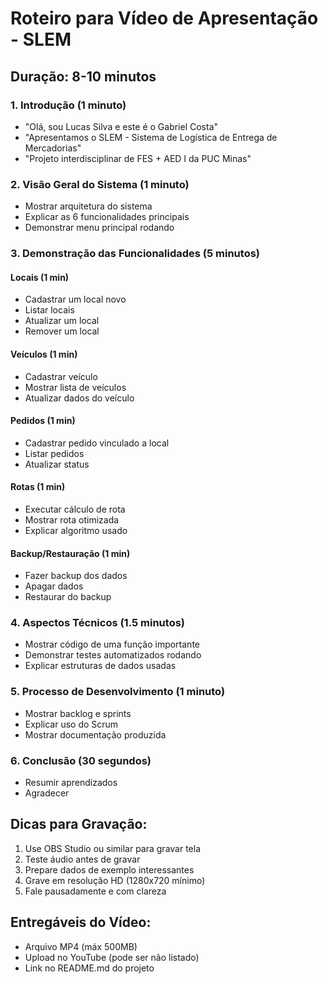 # Roteiro para Vídeo de Apresentação - SLEM

## Duração: 8-10 minutos

### 1. Introdução (1 minuto)
- "Olá, sou Lucas Silva e este é o Gabriel Costa"
- "Apresentamos o SLEM - Sistema de Logística de Entrega de Mercadorias"
- "Projeto interdisciplinar de FES + AED I da PUC Minas"

### 2. Visão Geral do Sistema (1 minuto)
- Mostrar arquitetura do sistema
- Explicar as 6 funcionalidades principais
- Demonstrar menu principal rodando

### 3. Demonstração das Funcionalidades (5 minutos)

#### Locais (1 min)
- Cadastrar um local novo
- Listar locais
- Atualizar um local
- Remover um local

#### Veículos (1 min)  
- Cadastrar veículo
- Mostrar lista de veículos
- Atualizar dados do veículo

#### Pedidos (1 min)
- Cadastrar pedido vinculado a local
- Listar pedidos
- Atualizar status

#### Rotas (1 min)
- Executar cálculo de rota
- Mostrar rota otimizada
- Explicar algoritmo usado

#### Backup/Restauração (1 min)
- Fazer backup dos dados
- Apagar dados
- Restaurar do backup

### 4. Aspectos Técnicos (1.5 minutos)
- Mostrar código de uma função importante
- Demonstrar testes automatizados rodando
- Explicar estruturas de dados usadas

### 5. Processo de Desenvolvimento (1 minuto)
- Mostrar backlog e sprints
- Explicar uso do Scrum
- Mostrar documentação produzida

### 6. Conclusão (30 segundos)
- Resumir aprendizados
- Agradecer

## Dicas para Gravação:
1. Use OBS Studio ou similar para gravar tela
2. Teste áudio antes de gravar
3. Prepare dados de exemplo interessantes
4. Grave em resolução HD (1280x720 mínimo)
5. Fale pausadamente e com clareza

## Entregáveis do Vídeo:
- Arquivo MP4 (máx 500MB)
- Upload no YouTube (pode ser não listado)
- Link no README.md do projeto

